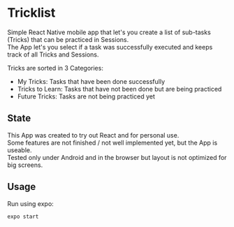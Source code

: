 # Tricklist

Simple React Native mobile app that let's you create a list of sub-tasks (Tricks) that can be practiced in Sessions.  
The App let's you select if a task was successfully executed and keeps track of all Tricks and Sessions.

Tricks are sorted in 3 Categories:
- My Tricks: Tasks that have been done successfully
- Tricks to Learn: Tasks that have not been done but are being practiced
- Future Tricks: Tasks are not being practiced yet

## State
This App was created to try out React and for personal use.  
Some features are not finished / not well implemented yet, but the App is useable.  
Tested only under Android and in the browser but layout is not optimized for big screens.

## Usage
Run using expo:
```
expo start
```
